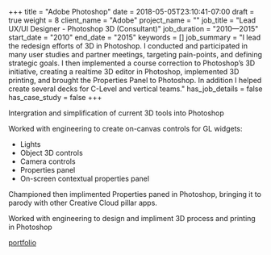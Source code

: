 +++
title = "Adobe Photoshop"
date = 2018-05-05T23:10:41-07:00
draft = true
weight = 8
client_name = "Adobe"
project_name = ""
job_title = "Lead UX/UI Designer - Photoshop 3D (Consultant)"
job_duration = "2010—2015"
start_date = "2010"
end_date = "2015"
keywords = []
job_summary = "I lead the redesign efforts of 3D in Photoshop. I conducted and participated in many user studies and partner meetings, targeting pain-points, and defining strategic goals. I then implemented a course correction to Photoshop’s 3D initiative, creating a realtime 3D editor in Photoshop, implemented 3D printing, and brought the Properties Panel to Photoshop. In addition I helped create several decks for C-Level and vertical teams."
has_job_details = false
has_case_study = false
+++

Intergration and simplification of current 3D tools into Photoshop

Worked with engineering to create on-canvas controls for GL widgets:

  * Lights
  * Object 3D controls
  * Camera controls
  * Properties panel
  * On-screen contextual properties panel

Championed then implimented Properties paned in Photoshop, bringing it to parody with other Creative Cloud pillar apps.

Worked with engineering to design and impliment 3D process and printing in Photoshop

[portfolio](/portfolio/ "portfolio")
